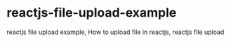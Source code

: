 # reactjs-file-upload-example
reactjs file upload example, How to upload file in reactjs, reactjs file upload

